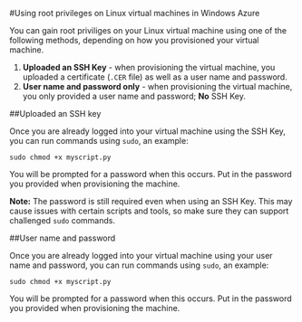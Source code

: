 <properties linkid="manage-linux-common-tasks-user-root-privileges" urlDisplayName="Use root privileges" pageTitle="Use root privileges on Linux virtual machines in Windows Azure" title="Use root privileges on Linux virtual machines in Windows Azure" metaKeywords="" description="Learn how to use root privileges on a Linux virtual machine in Windows Azure." metaCanonical="" disqusComments="1" umbracoNaviHide="1" />


#Using root privileges on Linux virtual machines in Windows Azure

You can gain root priviliges on your Linux virtual machine using one of the following methods, depending on how you provisioned your virtual machine.

1. **Uploaded an SSH Key** - when provisioning the virtual machine, you uploaded a certificate (`.CER` file) as well as a user name and password.
2. **User name and password only** - when provisioning the virtual machine, you only provided a user name and password; **No** SSH Key.


##Uploaded an SSH key

Once you are already logged into your virtual machine using the SSH Key, you can run commands using `sudo`, an example:

	sudo chmod +x myscript.py

You will be prompted for a password when this occurs. Put in the password you provided when provisioning the machine.

**Note:** The password is still required even when using an SSH Key. This may cause issues with certain scripts and tools, so make sure they can support challenged `sudo` commands.


##User name and password

Once you are already logged into your virtual machine using your user name and password, you can run commands using `sudo`, an example:

	sudo chmod +x myscript.py

You will be prompted for a password when this occurs. Put in the password you provided when provisioning the machine.